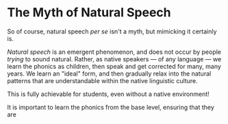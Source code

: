 # The Myth of Natural Speech

So of course, natural speech _per se_ isn't a myth, but mimicking it certainly is.

_Natural speech_ is an emergent phenomenon, and does not occur by people _trying_ to sound natural. Rather, as native speakers — of any language — we learn the phonics as children, then speak and get corrected for many, many years. We learn an "ideal" form, and then gradually relax into the natural patterns that are understandable within the native linguistic culture.

This is fully achievable for students, even without a native environment!

It is important to learn the phonics from the base level, ensuring that they are&#x20;
